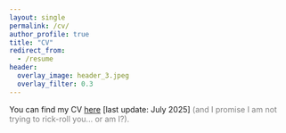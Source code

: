 ```yaml
---
layout: single
permalink: /cv/
author_profile: true
title: "CV"
redirect_from:
  - /resume
header:
  overlay_image: header_3.jpeg
  overlay_filter: 0.3
---
```


You can find my CV [here](/files/202507_CV_D'Agnese.pdf) [last update: July 2025] <span style="color: grey;">(and I promise I am not trying to rick-roll you... or am I?).</span>
